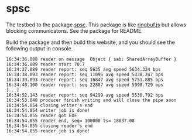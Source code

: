 # spsc

The testbed to the package [spsc](packages/spsc). This package is like [ringbuf.js](https://github.com/padenot/ringbuf.js/) but allows blocking communicatons. See the package for README.

Build the package and then build this website, and you should see the following output in console.

```
16:34:36.088 reader on message  Object { sab: SharedArrayBuffer }
16:34:36.089 reader start 70.7
16:34:37.089 reader report: seq 5635 avg speed 5634.324 bps
16:34:38.093 reader report: seq 11095 avg speed 5438.247 bps
16:34:39.093 reader report: seq 16847 avg speed 5751.885 bps
16:34:40.100 reader report: seq 22887 avg speed 5998.729 bps
[...]
16:34:52.143 reader report: seq 94299 avg speed 5536.792 bps
16:34:53.048 producer finish writing and will close the pipe soon
16:34:54.054 closing writer's end
16:34:54.054 writer job is done!
16:34:54.055 reader got EOF
16:34:54.055 reader end, seq= 100000 ts= 18037.08
16:34:54.055 closing reader's end
16:34:54.055 reader job is done!
```

